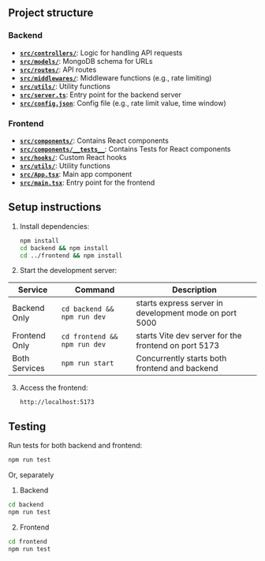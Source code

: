 ## Project structure

### Backend

- [**`src/controllers/`**](backend/src/controllers/): Logic for handling API requests
- [**`src/models/`**](backend/src/models/): MongoDB schema for URLs
- [**`src/routes/`**](backend/src/routes/): API routes
- [**`src/middlewares/`**](backend/src/middlewares/): Middleware functions (e.g., rate limiting)
- [**`src/utils/`**](backend/src/utils/): Utility functions
- [**`src/server.ts`**](backend/src/server.ts): Entry point for the backend server
- [**`src/config.json`**](backend/src/config/config.json): Config file (e.g., rate limit value, time window)

### Frontend

- [**`src/components/`**](frontend/src/components/): Contains React components
- [**`src/components/__tests__`**](frontend/src/components/__tests__/): Contains Tests for React components
- [**`src/hooks/`**](frontend/src/hooks/): Custom React hooks
- [**`src/utils/`**](frontend/src/utils/): Utility functions
- [**`src/App.tsx`**](frontend/src/App.tsx): Main app component
- [**`src/main.tsx`**](frontend/src/main.tsx): Entry point for the frontend

## Setup instructions

1. Install dependencies:

   ```bash
   npm install
   cd backend && npm install
   cd ../frontend && npm install
   ```

2. Start the development server:

| Service       | Command                      | Description                                            |
| ------------- | ---------------------------- | ------------------------------------------------------ |
| Backend Only  | `cd backend && npm run dev`  | starts express server in development mode on port 5000 |
| Frontend Only | `cd frontend && npm run dev` | starts Vite dev server for the frontend on port 5173   |
| Both Services | `npm run start`              | Concurrently starts both frontend and backend          |

3. Access the frontend:
   ```
   http://localhost:5173
   ```

## Testing

Run tests for both backend and frontend:

```bash
npm run test
```

Or, separately

1. Backend

```bash
cd backend
npm run test
```

2. Frontend

```bash
cd frontend
npm run test
```
